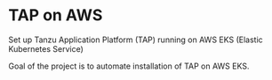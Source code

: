 # TAP on AWS

Set up Tanzu Application Platform (TAP) running on AWS EKS (Elastic Kubernetes Service)

Goal of the project is to automate installation of TAP on AWS EKS.
